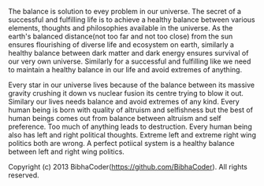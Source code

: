 The balance is solution to evey problem in our universe. The secret of a successful and fulfilling life is to achieve a healthy balance between various elements, thoughts and philosophies available in the universe. As the earth's balanced distance(not too far and not too close) from the sun ensures flourishing of diverse life and ecosystem on earth, similarly a healthy balance between dark matter and dark energy ensures survival of our very own universe. Similarly for a successful and fulfilling like we need to maintain a healthy balance in our life and avoid extremes of anything.

Every star in our universe lives because of the balance between its massive gravity crushing it down vs nuclear fusion its centre trying to blow it out. Similary our lives needs balance and avoid extremes of any kind. Every human being is born with quality of altruism and selfishness but the best of human beings comes out from balance between altruism and self preference. Too much of anything leads to destruction. Every human being also has left and right political thoughts. Extreme left and extreme right wing politics both are wrong. A perfect potiical system is a healthy balance between left and right wing politics. 

Copyright (c) 2013 BibhaCoder(https://github.com/BibhaCoder). All rights reserved.
